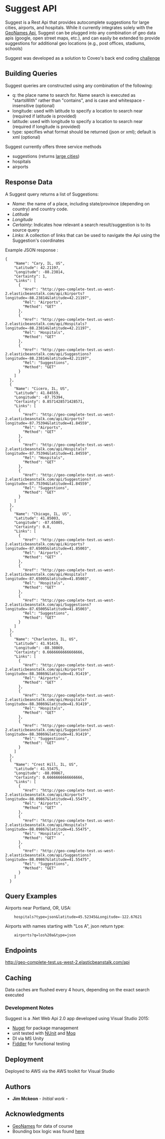 # Suggest API

Suggest is a Rest Api that provides autocomplete suggestions for large cities, airports, and hospitals.  While it currently integrates solely with the [GeoNames Api](http://www.geonames.org/), Suggest can be plugged into any combination of geo data apis (google, open street maps, etc.), and can easily be extended to provide suggestions for additional geo locations (e.g., post offices, stadiums, schools)

Suggest was developed as a solution to Coveo's back end coding [challenge](https://github.com/coveo/backend-coding-challenge)

## Building Queries

Suggest queries are constructed using any combination of the following:

- q: the place name to search for.  Name search is executed as "startsWith" rather than "contains", and is case and whitespace - insensitive (optional)
- longitude: used with latitude to specify a location to search near (required if latitude is provided) 
- latitude: used with longitude to specify a location to search near (required if longitude is provided)
- type: specifies what format should be returned (json or xml); default is xml (optional)

Suggest currently offers three service methods
- suggestions (returns [large cities](https://en.wikipedia.org/wiki/Settlement_hierarchy))
- hospitals
- airports

## Response Data

A Suggest query returns a list of Suggestions:

- *Name*:  the name of a place, including state/province (depending on country) and country code. 
- *Latitude*
- *Longitude*
- *Certainty*:  Indicates how relevant a search result/suggestion is to its source query
- *Links*: A collection of links that can be used to navigate the Api using the Suggestion's coordinates

Example JSON response :

```
{
    "Name": "Cary, IL, US",
    "Latitude": 42.21197,
    "Longitude": -88.23814,
    "Certainty": 1,
    "Links": [
      {
        "Href": "http://geo-complete-test.us-west-2.elasticbeanstalk.com/api/Airports?longitude=-88.23814&latitude=42.21197",
        "Rel": "Airports",
        "Method": "GET"
      },
      {
        "Href": "http://geo-complete-test.us-west-2.elasticbeanstalk.com/api/Hospitals?longitude=-88.23814&latitude=42.21197",
        "Rel": "Hospitals",
        "Method": "GET"
      },
      {
        "Href": "http://geo-complete-test.us-west-2.elasticbeanstalk.com/api/Suggestions?longitude=-88.23814&latitude=42.21197",
        "Rel": "Suggestions",
        "Method": "GET"
      }
    ]
  },
  {
    "Name": "Cicero, IL, US",
    "Latitude": 41.84559,
    "Longitude": -87.75394,
    "Certainty": 0.8571428571428571,
    "Links": [
      {
        "Href": "http://geo-complete-test.us-west-2.elasticbeanstalk.com/api/Airports?longitude=-87.75394&latitude=41.84559",
        "Rel": "Airports",
        "Method": "GET"
      },
      {
        "Href": "http://geo-complete-test.us-west-2.elasticbeanstalk.com/api/Hospitals?longitude=-87.75394&latitude=41.84559",
        "Rel": "Hospitals",
        "Method": "GET"
      },
      {
        "Href": "http://geo-complete-test.us-west-2.elasticbeanstalk.com/api/Suggestions?longitude=-87.75394&latitude=41.84559",
        "Rel": "Suggestions",
        "Method": "GET"
      }
    ]
  },
  {
    "Name": "Chicago, IL, US",
    "Latitude": 41.85003,
    "Longitude": -87.65005,
    "Certainty": 0.8,
    "Links": [
      {
        "Href": "http://geo-complete-test.us-west-2.elasticbeanstalk.com/api/Airports?longitude=-87.65005&latitude=41.85003",
        "Rel": "Airports",
        "Method": "GET"
      },
      {
        "Href": "http://geo-complete-test.us-west-2.elasticbeanstalk.com/api/Hospitals?longitude=-87.65005&latitude=41.85003",
        "Rel": "Hospitals",
        "Method": "GET"
      },
      {
        "Href": "http://geo-complete-test.us-west-2.elasticbeanstalk.com/api/Suggestions?longitude=-87.65005&latitude=41.85003",
        "Rel": "Suggestions",
        "Method": "GET"
      }
    ]
  },
  {
    "Name": "Charleston, IL, US",
    "Latitude": 41.91419,
    "Longitude": -88.30869,
    "Certainty": 0.6666666666666666,
    "Links": [
      {
        "Href": "http://geo-complete-test.us-west-2.elasticbeanstalk.com/api/Airports?longitude=-88.30869&latitude=41.91419",
        "Rel": "Airports",
        "Method": "GET"
      },
      {
        "Href": "http://geo-complete-test.us-west-2.elasticbeanstalk.com/api/Hospitals?longitude=-88.30869&latitude=41.91419",
        "Rel": "Hospitals",
        "Method": "GET"
      },
      {
        "Href": "http://geo-complete-test.us-west-2.elasticbeanstalk.com/api/Suggestions?longitude=-88.30869&latitude=41.91419",
        "Rel": "Suggestions",
        "Method": "GET"
      }
    ]
  },
  {
    "Name": "Crest Hill, IL, US",
    "Latitude": 41.55475,
    "Longitude": -88.09867,
    "Certainty": 0.6666666666666666,
    "Links": [
      {
        "Href": "http://geo-complete-test.us-west-2.elasticbeanstalk.com/api/Airports?longitude=-88.09867&latitude=41.55475",
        "Rel": "Airports",
        "Method": "GET"
      },
      {
        "Href": "http://geo-complete-test.us-west-2.elasticbeanstalk.com/api/Hospitals?longitude=-88.09867&latitude=41.55475",
        "Rel": "Hospitals",
        "Method": "GET"
      },
      {
        "Href": "http://geo-complete-test.us-west-2.elasticbeanstalk.com/api/Suggestions?longitude=-88.09867&latitude=41.55475",
        "Rel": "Suggestions",
        "Method": "GET"
      }
    ]
  }
```
  
##  Query Examples

Airports near Portland, OR, USA: 
```
    hospitals?type=json&latitude=45.52345&Longitude=-122.67621
``` 
Airports with names starting with "Los A", json return type:
```
    airports?q=los%20a&type=json
```

## Endpoints
http://geo-complete-test.us-west-2.elasticbeanstalk.com/api

## Caching
Data caches are flushed every 4 hours, depending on the exact search executed


### Development Notes

Suggest is a .Net Web Api 2.0 app developed using Visual Studio 2015:
- [Nuget](http://nuget.org/) for package management
- unit tested with [NUnit](http://nunit.org/) and [Moq](https://github.com/moq/moq)
- DI via MS Unity
- [Fiddler](http://www.telerik.com/fiddler) for functional testing

## Deployment
Deployed to AWS via the AWS toolkit for Visual Studio


## Authors

* **Jim Mckeon** - *Initial work* -


## Acknowledgments
* [GeoNames](http://www.geonames.org/) for data of course
* Bounding box logic was found [here](https://stackoverflow.com/a/14315990/1342632)
